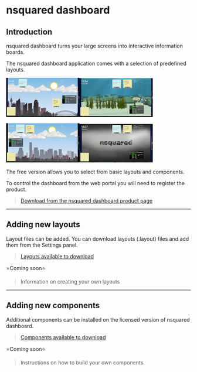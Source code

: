 # nsquared dashboard

## Introduction

nsquared dashboard turns your large screens into interactive information boards.

The nsquared dashboard application comes with a selection of predefined layouts.

![nsquared dashboard image](./Docs/images/Sydney.png)![nsquared dashboard image](./Docs/images/Aquarium.png)

![nsquared dashboard image](./Docs/images/Boston.png)![nsquared dashboard image](./Docs/images/Carousel.png)

The free version allows you to select from basic layouts and components.

To control the dashboard from the web portal you will need to register the product.

> [Download from the nsquared dashboard product page](https://nsquared.com.au/products/dashboard)

---

## Adding new layouts

Layout files can be added. You can download layouts (.layout) files and add them from the Settings panel.

> [Layouts available to download](./Docs/Layouts/Index.md)

⭐Coming soon⭐
> Information on creating your own layouts

---

## Adding new components

Additional components can be installed on the licensed version of nsquared dashboard.

> [Components available to download](./Docs/Components/Index.md)

⭐Coming soon⭐
> Instructions on how to build your own components.